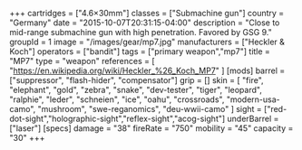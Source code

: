 +++
cartridges = ["4.6×30mm"]
classes = ["Submachine gun"]
country = "Germany"
date = "2015-10-07T20:31:15-04:00"
description = "Close to mid-range submachine gun with high penetration. Favored by GSG 9."
groupId = 1
image = "/images/gear/mp7.jpg"
manufacturers = ["Heckler & Koch"]
operators = ["bandit"]
tags = ["primary weapon","mp7"]
title = "MP7"
type = "weapon"
references = [
  "https://en.wikipedia.org/wiki/Heckler_%26_Koch_MP7"
]
[mods]
  barrel = ["suppressor", "flash-hider", "compensator"]
  grip = []
  skin = [
    "fire",
    "elephant",
    "gold",
    "zebra",
    "snake",
    "dev-tester",
    "tiger",
    "leopard",
    "ralphie",
    "leder",
    "schneien",
    "ice",
    "oahu",
    "crossroads",
    "modern-usa-camo",
    "mushroom",
    "swe-reganomics",
    "deu-wwii-camo"
  ]
  sight = ["red-dot-sight","holographic-sight","reflex-sight","acog-sight"]
  underBarrel = ["laser"]
[specs]
  damage = "38"
  fireRate = "750"
  mobility = "45"
  capacity = "30"
+++
